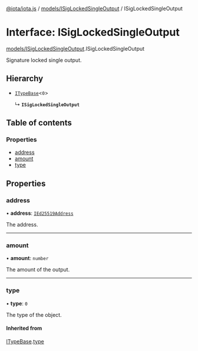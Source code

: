 [@iota/iota.js](../README.md) / [models/ISigLockedSingleOutput](../modules/models_isiglockedsingleoutput.md) / ISigLockedSingleOutput

# Interface: ISigLockedSingleOutput

[models/ISigLockedSingleOutput](../modules/models_isiglockedsingleoutput.md).ISigLockedSingleOutput

Signature locked single output.

## Hierarchy

- [`ITypeBase`](models_itypebase.itypebase.md)<``0``\>

  ↳ **`ISigLockedSingleOutput`**

## Table of contents

### Properties

- [address](models_isiglockedsingleoutput.isiglockedsingleoutput.md#address)
- [amount](models_isiglockedsingleoutput.isiglockedsingleoutput.md#amount)
- [type](models_isiglockedsingleoutput.isiglockedsingleoutput.md#type)

## Properties

### address

• **address**: [`IEd25519Address`](models_ied25519address.ied25519address.md)

The address.

___

### amount

• **amount**: `number`

The amount of the output.

___

### type

• **type**: ``0``

The type of the object.

#### Inherited from

[ITypeBase](models_itypebase.itypebase.md).[type](models_itypebase.itypebase.md#type)
